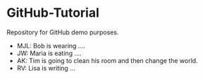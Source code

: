 # GitHub-Tutorial
Repository for GitHub demo purposes.

- MJL: Bob is wearing ....
- JW: Maria is eating ....
- AK: Tim is going to clean his room and then change the world.
- RV: Lisa is writing ...
